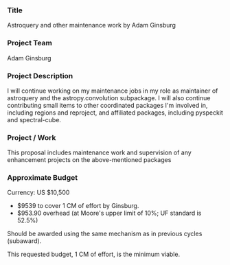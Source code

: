 ### Title
Astroquery and other maintenance work by Adam Ginsburg

### Project Team
Adam Ginsburg

### Project Description
I will continue working on my maintenance jobs in my role as maintainer of astroquery and the astropy.convolution subpackage.  I will also continue contributing small items to other coordinated packages I'm involved in, including regions and reproject, and affiliated packages, including pyspeckit and spectral-cube.  


### Project / Work
This proposal includes maintenance work and supervision of any enhancement projects on the above-mentioned packages

### Approximate Budget
Currency: US $10,500
- $9539 to cover 1 CM of effort by Ginsburg.  
- $953.90 overhead (at Moore's upper limit of 10%; UF standard is 52.5%)

Should be awarded using the same mechanism as in previous cycles (subaward).

This requested budget, 1 CM of effort, is the minimum viable.
